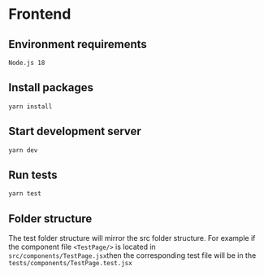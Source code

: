 # Frontend

## Environment requirements
```
Node.js 18
```
## Install packages
```
yarn install
```
## Start development server
```
yarn dev
```
## Run tests
```
yarn test
```

## Folder structure
The test folder structure will mirror the src folder structure. For example if the component file ``<TestPage/>`` is located in ``src/components/TestPage.jsx``then the corresponding test file will be in the ``tests/components/TestPage.test.jsx``